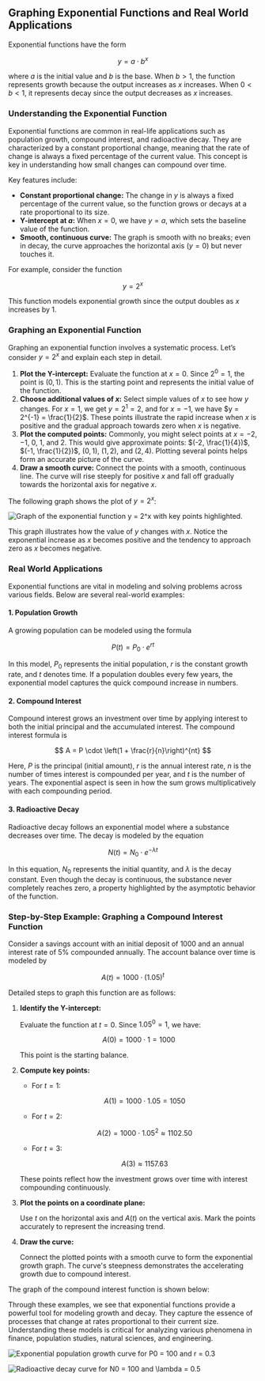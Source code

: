 ## Graphing Exponential Functions and Real World Applications

Exponential functions have the form

$$
 y = a \cdot b^x
$$

where $a$ is the initial value and $b$ is the base. When $b > 1$, the function represents growth because the output increases as $x$ increases. When $0 < b < 1$, it represents decay since the output decreases as $x$ increases.

### Understanding the Exponential Function

Exponential functions are common in real-life applications such as population growth, compound interest, and radioactive decay. They are characterized by a constant proportional change, meaning that the rate of change is always a fixed percentage of the current value. This concept is key in understanding how small changes can compound over time.

Key features include:

- **Constant proportional change:** The change in $y$ is always a fixed percentage of the current value, so the function grows or decays at a rate proportional to its size.
- **Y-intercept at $a$:** When $x = 0$, we have $y = a$, which sets the baseline value of the function.
- **Smooth, continuous curve:** The graph is smooth with no breaks; even in decay, the curve approaches the horizontal axis ($y = 0$) but never touches it.

For example, consider the function

$$
 y = 2^x
$$

This function models exponential growth since the output doubles as $x$ increases by 1.

### Graphing an Exponential Function

Graphing an exponential function involves a systematic process. Let’s consider $y = 2^x$ and explain each step in detail.

1. **Plot the Y-intercept:** Evaluate the function at $x = 0$. Since $2^0 = 1$, the point is $(0, 1)$. This is the starting point and represents the initial value of the function.
2. **Choose additional values of $x$:** Select simple values of $x$ to see how $y$ changes. For $x = 1$, we get $y = 2^1 = 2$, and for $x = -1$, we have $y = 2^{-1} = \frac{1}{2}$. These points illustrate the rapid increase when $x$ is positive and the gradual approach towards zero when $x$ is negative.
3. **Plot the computed points:** Commonly, you might select points at $x = -2$, $-1$, $0$, $1$, and $2$. This would give approximate points: $(-2, \frac{1}{4})$, $(-1, \frac{1}{2})$, $(0, 1)$, $(1, 2)$, and $(2, 4)$. Plotting several points helps form an accurate picture of the curve.
4. **Draw a smooth curve:** Connect the points with a smooth, continuous line. The curve will rise steeply for positive $x$ and fall off gradually towards the horizontal axis for negative $x$.

The following graph shows the plot of $y = 2^x$:

<!-- tikzpicture -->


![Graph of the exponential function y = 2^x with key points highlighted.](images/plot_1_06-02-lesson-graphing-exponential-functions-and-real-world-applications.md.png)



This graph illustrates how the value of $y$ changes with $x$. Notice the exponential increase as $x$ becomes positive and the tendency to approach zero as $x$ becomes negative.

### Real World Applications

Exponential functions are vital in modeling and solving problems across various fields. Below are several real-world examples:

#### 1. Population Growth

A growing population can be modeled using the formula

$$
 P(t) = P_0 \cdot e^{rt}
$$

In this model, $P_0$ represents the initial population, $r$ is the constant growth rate, and $t$ denotes time. If a population doubles every few years, the exponential model captures the quick compound increase in numbers.

#### 2. Compound Interest

Compound interest grows an investment over time by applying interest to both the initial principal and the accumulated interest. The compound interest formula is

$$
 A = P \cdot \left(1 + \frac{r}{n}\right)^{nt}
$$

Here, $P$ is the principal (initial amount), $r$ is the annual interest rate, $n$ is the number of times interest is compounded per year, and $t$ is the number of years. The exponential aspect is seen in how the sum grows multiplicatively with each compounding period.

#### 3. Radioactive Decay

Radioactive decay follows an exponential model where a substance decreases over time. The decay is modeled by the equation

$$
 N(t) = N_0 \cdot e^{-\lambda t}
$$

In this equation, $N_0$ represents the initial quantity, and $\lambda$ is the decay constant. Even though the decay is continuous, the substance never completely reaches zero, a property highlighted by the asymptotic behavior of the function.

### Step-by-Step Example: Graphing a Compound Interest Function

Consider a savings account with an initial deposit of $1000$ and an annual interest rate of 5% compounded annually. The account balance over time is modeled by

$$
 A(t) = 1000 \cdot (1.05)^t
$$

Detailed steps to graph this function are as follows:

1. **Identify the Y-intercept:**

   Evaluate the function at $t = 0$. Since $1.05^0 = 1$, we have:

   $$
   A(0) = 1000 \cdot 1 = 1000
   $$

   This point is the starting balance.

2. **Compute key points:**

   - For $t = 1$:

     $$
     A(1) = 1000 \cdot 1.05 = 1050
     $$

   - For $t = 2$:

     $$
     A(2) = 1000 \cdot 1.05^2 \approx 1102.50
     $$

   - For $t = 3$:

     $$
     A(3) \approx 1157.63
     $$

   These points reflect how the investment grows over time with interest compounding continuously.

3. **Plot the points on a coordinate plane:**

   Use $t$ on the horizontal axis and $A(t)$ on the vertical axis. Mark the points accurately to represent the increasing trend.

4. **Draw the curve:**

   Connect the plotted points with a smooth curve to form the exponential growth graph. The curve's steepness demonstrates the accelerating growth due to compound interest.

The graph of the compound interest function is shown below:

<!-- tikzpicture -->

Through these examples, we see that exponential functions provide a powerful tool for modeling growth and decay. They capture the essence of processes that change at rates proportional to their current size. Understanding these models is critical for analyzing various phenomena in finance, population studies, natural sciences, and engineering.


![Exponential population growth curve for $P0 = 100$ and $r = 0.3$](images/plot_2_06-02-lesson-graphing-exponential-functions-and-real-world-applications.md.png)



![Radioactive decay curve for $N0 = 100$ and $\lambda = 0.5$](images/plot_3_06-02-lesson-graphing-exponential-functions-and-real-world-applications.md.png)

